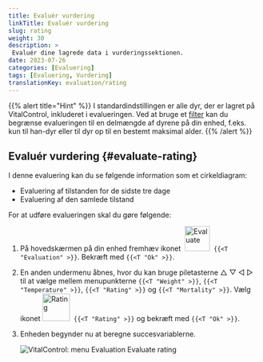 ```yaml
---
title: Evaluér vurdering
linkTitle: Evaluér vurdering
slug: rating
weight: 30
description: >
 Evaluér dine lagrede data i vurderingssektionen.
date: 2023-07-26
categories: [Evaluering]
tags: [Evaluering, Vurdering]
translationKey: evaluation/rating
---
```

{{% alert title="Hint" %}}
I standardindstillingen er alle dyr, der er lagret på VitalControl, inkluderet i evalueringen. Ved at bruge et [filter](../../filter/) kan du begrænse evalueringen til en delmængde af dyrene på din enhed, f.eks. kun til han-dyr eller til dyr op til en bestemt maksimal alder.
{{% /alert %}}

## Evaluér vurdering {#evaluate-rating}

I denne evaluering kan du se følgende information som et cirkeldiagram:
- Evaluering af tilstanden for de sidste tre dage
- Evaluering af den samlede tilstand

For at udføre evalueringen skal du gøre følgende:

1. På hovedskærmen på din enhed fremhæv ikonet &nbsp;<img src="/icons/main/evaluation.svg" width="50" align="bottom" alt="Evaluate" />&nbsp; `{{<T "Evaluation" >}}`. Bekræft med `{{<T "Ok" >}}`.

2. En anden undermenu åbnes, hvor du kan bruge piletasterne △ ▽ ◁ ▷ til at vælge mellem menupunkterne `{{<T "Weight" >}}`, `{{<T "Temperature" >}}`, `{{<T "Rating" >}}` og `{{<T "Mortality" >}}`. Vælg ikonet <img src="/icons/evaluation/rating.svg" width="55" align="bottom" alt="Rating" />&nbsp; `{{<T "Rating" >}}` og bekræft med `{{<T "Ok" >}}`.

3. Enheden begynder nu at beregne succesvariablerne.

   ![VitalControl: menu Evaluation Evaluate rating](../images/rating.png "Evaluate rating")

